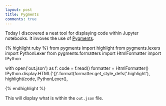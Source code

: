 ```yaml
---
layout: post
title: Pygments
comments: true
---
```


Today I discovered a neat tool for displaying code within Jupyter notebooks. It invoves the use of [Pygments](https://pygments.org/). 

{% highlight ruby %}
from pygments import highlight
from pygments.lexers import PythonLexer
from pygments.formatters import HtmlFormatter
import IPython


with open('out.json') as f:
    code = f.read()
formatter = HtmlFormatter()
IPython.display.HTML('<style type="text/css">{}</style>{}'.format(formatter.get_style_defs('.highlight'), 
                                                                  highlight(code, PythonLexer(), 


{% endhighlight %}

This will display what is within the `out.json` file. 